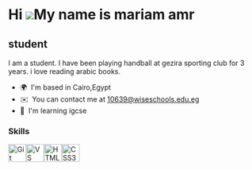 Hi ![](https://user-images.githubusercontent.com/18350557/176309783-0785949b-9127-417c-8b55-ab5a4333674e.gif)My name is mariam amr
==================================================================================================================================

student
-------

I am a student. I have been playing handball at gezira sporting club for 3 years. i love reading arabic books.

* 🌍  I'm based in Cairo,Egypt
* ✉️  You can contact me at [10639@wiseschools.edu.eg](mailto:10639@wiseschools.edu.eg)
* 🧠  I'm learning igcse

### Skills


<p align="left">
<a href="https://git-scm.com/" target="_blank" rel="noreferrer"><img src="https://raw.githubusercontent.com/danielcranney/readme-generator/main/public/icons/skills/git-colored.svg" width="36" height="36" alt="Git" /></a><a href="https://code.visualstudio.com/" target="_blank" rel="noreferrer"><img src="https://raw.githubusercontent.com/danielcranney/readme-generator/main/public/icons/skills/visualstudiocode.svg" width="36" height="36" alt="VS Code" /></a><a href="https://developer.mozilla.org/en-US/docs/Glossary/HTML5" target="_blank" rel="noreferrer"><img src="https://raw.githubusercontent.com/danielcranney/readme-generator/main/public/icons/skills/html5-colored.svg" width="36" height="36" alt="HTML5" /></a><a href="https://www.w3.org/TR/CSS/#css" target="_blank" rel="noreferrer"><img src="https://raw.githubusercontent.com/danielcranney/readme-generator/main/public/icons/skills/css3-colored.svg" width="36" height="36" alt="CSS3" /></a>
</p>

